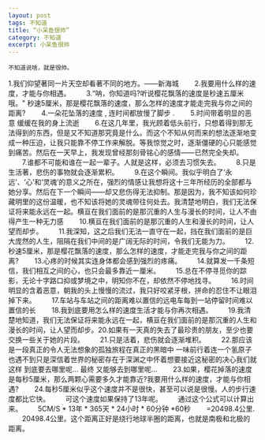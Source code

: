 ```yaml
---
layout: post
tags: 不知道
title: “小呆鱼很帅”
category: 不知道
excerpt: 小呆鱼很帅
---
```


    不知道说啥，就是很帅。
    
    
   1.我们仰望著同一片天空却看著不同的地方。——新海城
　　2.我要用什么样的速度，才能与你相遇。
　　3.“呐，你知道吗?听说樱花飘落的速度是秒速五厘米哦。" 秒速5厘米，那是樱花飘落的速度，那么怎样的速度才能走完我与你之间的距离?
　　4.一朵花坠落的速度 , 连时间都放慢了脚步 .
　　5.时间带着明显的恶意 缓缓在我的身上流逝
　　6.在这几年里，我光顾着低头前行，只想着得到那无法得到的东西，但是又不知道那究竟是什么。而这个不知从何而来的想法逐渐地变成一种压迫，让我只能靠不停工作来解脱。等我惊觉之时，逐渐僵硬的心只能感觉到痛苦。然后在一天早上，我发现曾经那刻骨铭心的感情——已然完全失却。
　　7.谁都不可能和谁在一起一辈子。人就是这样，必须去习惯失去。
　　8.只是生活著，悲伤的事物就会逐渐累积。
　　9.在这个瞬间。我似乎明白了‘永远’、‘心’和‘灵魂’的意义之所在，强烈的情感让我想将这十三年所经历的全部都与她分享。然后在下一个瞬间——却又悲伤得无法抑制。那是因为，我不知该如何珍藏明里的这份温暖，也不知该将她的灵魂带往何处去。我清楚地明白，我们无法保证将来能永远在一起。横亘在我们面前的是那沉重的人生与漫长的时间，让人不由得产生一种无力感
　　10.横亘在我们面前的是那沉重的人生和漫长的时间，让人望而却步。
　　11.我深知，这之后我们无法一直守在一起，挡在我们面前的是巨大庞然的人生，阻隔在我们中间的是广阔无际的时间，令我们无能为力。
　　12.秒速5厘米，那是樱花飘落的速度，那么怎样的速度，才能走完我与你之间的距离?
　　13.心疼的时候其实连身体都会感到强烈的疼痛。
　　14.就算发一千条短信，我们相互之间的心，也只会最多靠近一厘米。
　　15.总在不停寻觅你的踪影，无论十字路口抑或梦境之中，明知你不在，却依然不停地找寻。
　　16.时间明显的含着恶意，朝我的头上慢慢的流过，我只好咬紧牙根，拼命的忍住不让眼泪掉下来。
　　17.车站与车站之间的距离难以置信的远电车每到一站停留时间难以置信的长
　　18.我到底要用怎么样的速度生活才能与你再次相遇。
　　19.我清楚地知道，我们无法保证将来能永远在一起，横亘在我们面前的是那沉重的人生和漫长的时间，让人望而却步。20.如果有一天真的失去了最珍贵的朋友，至少也要交换一些关于她的片段。
　　21.只是活着，悲伤就会逐渐堆积。
　　22.那应该是一段真正的令人无法想象的孤独旅程在真正的黑暗中 一味前行着连一个氢原子也遇不到只是深信着世界的秘密存在于深渊之中怀着想要接近这秘密的决心我们就这样 到底要去哪里呢… 最终 又能够去到哪里呢…
　　23.如果，樱花掉落的速度是每秒5厘米，那么两颗心需要多久才能靠近?我要用什么样的速度，才能与你相遇?
　　24.每秒5厘米似乎这个速度并不是很快，甚至可以说是很慢。人的步行速度都比它快。
　　可这个速度如果保持了13年呢。
　　通过这个公式可以计算出来。
　　5CM/S * 13年 * 365天 * 24小时 * 60分钟 *60秒
　　=20498.4公里.
　　20498.4公里。这个距离正好是绕行地球半圈的距离，也就是南极和北极的距离。



